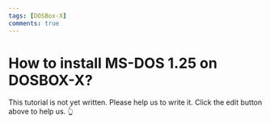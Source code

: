 ```yaml
---
tags: [DOSBox-X]
comments: true
---
```


# How to install MS-DOS 1.25 on DOSBOX-X?

This tutorial is not yet written. Please help us to write it. Click the edit button above to help us. 👆